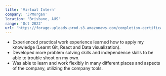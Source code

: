 ```yaml
---
title: 'Virtual Intern'
company: 'JPMorgan'
location: 'Brisbane, AUS'
range: 'Oct 2022'
url: 'https://forage-uploads-prod.s3.amazonaws.com/completion-certificates/J.P.%20Morgan/R5iK7HMxJGBgaSbvk_J.P.%20Morgan_TuK8QgfshqStcp9ic_1665379642216_completion_certificate.pdf'
---
```


- Experienced practical work experience learned how to apply my knowledge (Learnt Git, React and Data visualization).
- Developed more problem solving skills and independence skills to be able to trouble shoot on my own.
- Was able to learn and work flexibly in many different places and aspects of the company, utilizing the company tools.
